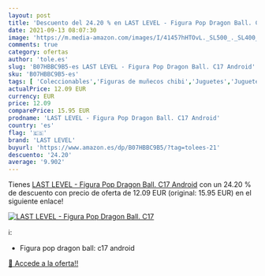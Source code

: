 ```yaml
---
layout: post
title: 'Descuento del 24.20 % en LAST LEVEL - Figura Pop Dragon Ball. C17'
date: 2021-09-13 08:07:30
image: 'https://m.media-amazon.com/images/I/41457hHTOvL._SL500_._SL400_.jpg'
comments: true
category: ofertas
author: 'tole.es'
slug: 'B07HBBC9B5-es LAST LEVEL - Figura Pop Dragon Ball. C17 Android'
sku: 'B07HBBC9B5-es'
tags: [ 'Coleccionables','Figuras de muñecos chibi','Juguetes','Juguetes y juegos','Merchandising y estatuas y bustos','Muñecos y figuras','Muñecos y figuras de acción','android','last level', ]
actualPrice: 12.09 EUR
currency: EUR
price: 12.09
comparePrice: 15.95 EUR
prodname: 'LAST LEVEL - Figura Pop Dragon Ball. C17 Android'
country: 'es'
flag: '🇪🇸'
brand: 'LAST LEVEL'
buyurl: 'https://www.amazon.es/dp/B07HBBC9B5/?tag=tolees-21'
descuento: '24.20'
average: '9.902'
---
```


Tienes [LAST LEVEL - Figura Pop Dragon Ball. C17 Android](https://www.amazon.es/dp/B07HBBC9B5/?tag=tolees-21) con un 24.20 % de descuento con precio de oferta de 12.09 EUR (original: 15.95 EUR) en el siguiente enlace!

[![LAST LEVEL - Figura Pop Dragon Ball. C17](https://m.media-amazon.com/images/I/41457hHTOvL._SL500_._SL400_.jpg)](https://www.amazon.es/dp/B07HBBC9B5/?tag=tolees-21)

ℹ️:

- Figura pop dragon ball: c17 android

[🛒 Accede a la oferta!!](https://www.amazon.es/dp/B07HBBC9B5/?tag=tolees-21)
